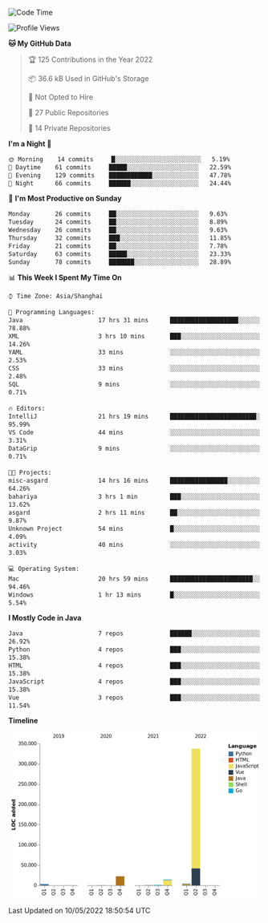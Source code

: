 <!--START_SECTION:waka-->
![Code Time](http://img.shields.io/badge/Code%20Time-0-blue)

![Profile Views](http://img.shields.io/badge/Profile%20Views-0-blue)

**🐱 My GitHub Data** 

> 🏆 125 Contributions in the Year 2022
 > 
> 📦 36.6 kB Used in GitHub's Storage 
 > 
> 🚫 Not Opted to Hire
 > 
> 📜 27 Public Repositories 
 > 
> 🔑 14 Private Repositories  
 > 
**I'm a Night 🦉** 

```text
🌞 Morning    14 commits     █░░░░░░░░░░░░░░░░░░░░░░░░   5.19% 
🌆 Daytime    61 commits     █████░░░░░░░░░░░░░░░░░░░░   22.59% 
🌃 Evening    129 commits    ████████████░░░░░░░░░░░░░   47.78% 
🌙 Night      66 commits     ██████░░░░░░░░░░░░░░░░░░░   24.44%

```
📅 **I'm Most Productive on Sunday** 

```text
Monday       26 commits     ██░░░░░░░░░░░░░░░░░░░░░░░   9.63% 
Tuesday      24 commits     ██░░░░░░░░░░░░░░░░░░░░░░░   8.89% 
Wednesday    26 commits     ██░░░░░░░░░░░░░░░░░░░░░░░   9.63% 
Thursday     32 commits     ███░░░░░░░░░░░░░░░░░░░░░░   11.85% 
Friday       21 commits     ██░░░░░░░░░░░░░░░░░░░░░░░   7.78% 
Saturday     63 commits     █████░░░░░░░░░░░░░░░░░░░░   23.33% 
Sunday       78 commits     ███████░░░░░░░░░░░░░░░░░░   28.89%

```


📊 **This Week I Spent My Time On** 

```text
⌚︎ Time Zone: Asia/Shanghai

💬 Programming Languages: 
Java                     17 hrs 31 mins      ███████████████████░░░░░░   78.88% 
XML                      3 hrs 10 mins       ███░░░░░░░░░░░░░░░░░░░░░░   14.26% 
YAML                     33 mins             ░░░░░░░░░░░░░░░░░░░░░░░░░   2.53% 
CSS                      33 mins             ░░░░░░░░░░░░░░░░░░░░░░░░░   2.48% 
SQL                      9 mins              ░░░░░░░░░░░░░░░░░░░░░░░░░   0.71%

🔥 Editors: 
IntelliJ                 21 hrs 19 mins      ████████████████████████░   95.99% 
VS Code                  44 mins             ░░░░░░░░░░░░░░░░░░░░░░░░░   3.31% 
DataGrip                 9 mins              ░░░░░░░░░░░░░░░░░░░░░░░░░   0.71%

🐱‍💻 Projects: 
misc-asgard              14 hrs 16 mins      ████████████████░░░░░░░░░   64.26% 
bahariya                 3 hrs 1 min         ███░░░░░░░░░░░░░░░░░░░░░░   13.62% 
asgard                   2 hrs 11 mins       ██░░░░░░░░░░░░░░░░░░░░░░░   9.87% 
Unknown Project          54 mins             █░░░░░░░░░░░░░░░░░░░░░░░░   4.09% 
activity                 40 mins             ░░░░░░░░░░░░░░░░░░░░░░░░░   3.03%

💻 Operating System: 
Mac                      20 hrs 59 mins      ███████████████████████░░   94.46% 
Windows                  1 hr 13 mins        █░░░░░░░░░░░░░░░░░░░░░░░░   5.54%

```

**I Mostly Code in Java** 

```text
Java                     7 repos             ██████░░░░░░░░░░░░░░░░░░░   26.92% 
Python                   4 repos             ███░░░░░░░░░░░░░░░░░░░░░░   15.38% 
HTML                     4 repos             ███░░░░░░░░░░░░░░░░░░░░░░   15.38% 
JavaScript               4 repos             ███░░░░░░░░░░░░░░░░░░░░░░   15.38% 
Vue                      3 repos             ███░░░░░░░░░░░░░░░░░░░░░░   11.54%

```


**Timeline**

![Chart not found](https://raw.githubusercontent.com/youtiaoguagua/youtiaoguagua/master/charts/bar_graph.png) 


 Last Updated on 10/05/2022 18:50:54 UTC
<!--END_SECTION:waka-->